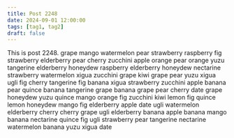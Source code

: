 ```yaml
---
title: Post 2248
date: 2024-09-01 12:00:00
tags: [tag1, tag2]
draft: false
---
```

This is post 2248.
grape
mango
watermelon
pear
strawberry
raspberry
fig
strawberry
elderberry
pear
cherry
zucchini
apple
orange
pear
orange
yuzu
tangerine
elderberry
honeydew
raspberry
elderberry
honeydew
nectarine
strawberry
watermelon
xigua
zucchini
grape
kiwi
grape
pear
yuzu
xigua
ugli
fig
cherry
tangerine
fig
banana
xigua
strawberry
zucchini
apple
banana
pear
quince
banana
tangerine
grape
banana
grape
pear
cherry
date
grape
honeydew
yuzu
quince
mango
orange
fig
zucchini
kiwi
lemon
fig
quince
lemon
honeydew
mango
fig
elderberry
apple
date
ugli
watermelon
elderberry
cherry
cherry
grape
ugli
elderberry
banana
apple
banana
mango
banana
nectarine
quince
fig
ugli
strawberry
pear
tangerine
nectarine
watermelon
banana
yuzu
xigua
date
